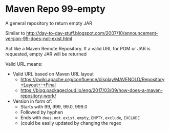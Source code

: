 # Maven Repo 99-empty
A general repository to return empty JAR

Similar to
http://day-to-day-stuff.blogspot.com/2007/10/announcement-version-99-does-not-exist.html


Act like a Maven Remote Repository.  If a valid URL for POM or JAR is requested, empty JAR will be returned

Valid URL means:
- Valid URL based on Maven URL layout
  - https://cwiki.apache.org/confluence/display/MAVENOLD/Repository+Layout+-+Final
  - https://blog.packagecloud.io/eng/2017/03/09/how-does-a-maven-repository-work/
- Version in form of:
  - Starts with 99, 999, 99.0, 999.0
  - Followed by hyphen
  - Ends with `does.not.exist`, `empty`, `EMPTY`, `exclude`, `EXCLUDE`
  - (could be easily updated by changing the regex
  
